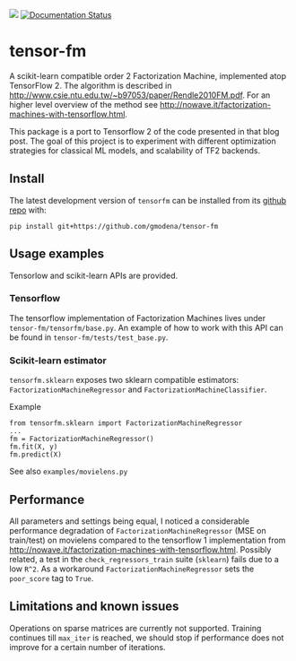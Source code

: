 ![](https://github.com/gmodena/tensor-fm/workflows/build/badge.svg)
[![Documentation Status](https://readthedocs.org/projects/tensor-fm/badge/?version=latest)](https://tensor-fm.readthedocs.io/en/latest/?badge=latest)

# tensor-fm

A scikit-learn compatible order 2 Factorization Machine, implemented atop TensorFlow 2.
The algorithm is described in http://www.csie.ntu.edu.tw/~b97053/paper/Rendle2010FM.pdf. For an higher level
overview of the method see http://nowave.it/factorization-machines-with-tensorflow.html.

This package is a port to Tensorflow 2 of the code presented in that blog post. The goal of this project is
to experiment with different optimization strategies for classical ML models, and scalability of
TF2 backends.

## Install

The latest development version of `tensorfm` can be installed from its
[github repo](git+https://github.com/gmodena/tensor-f) with:
```
pip install git+https://github.com/gmodena/tensor-fm
```

## Usage examples

Tensorlow and scikit-learn APIs are provided.

### Tensorflow 

The tensorflow implementation of Factorization Machines lives under `tensor-fm/tensorfm/base.py`.
An example of how to work with this API can be found in `tensor-fm/tests/test_base.py`. 

### Scikit-learn estimator
`tensorfm.sklearn` exposes two sklearn compatible estimators: `FactorizationMachineRegressor`
and `FactorizationMachineClassifier`.

Example
```
from tensorfm.sklearn import FactorizationMachineRegressor
...
fm = FactorizationMachineRegressor()
fm.fit(X, y)
fm.predict(X)
```

See also `examples/movielens.py`

## Performance

All parameters and settings being equal, I noticed a considerable performance degradation of
`FactorizationMachineRegressor` (MSE on train/test) on movielens compared to the tensorflow 1 implementation
from http://nowave.it/factorization-machines-with-tensorflow.html.
Possibly related, a test in the `check_regressors_train` suite (`sklearn`) fails due to a low `R^2`. As a workaround
`FactorizationMachineRegressor` sets the `poor_score` tag to `True`.

## Limitations and known issues

Operations on sparse matrices are currently not supported.
Training continues till `max_iter` is reached, we should stop if performance does not improve for a certain number
of iterations.

